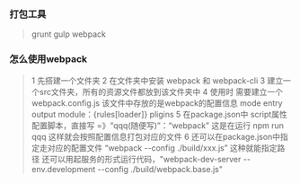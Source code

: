 ### 打包工具
>  grunt gulp webpack

### 怎么使用webpack
>  1 先搭建一个文件夹
>  2 在文件夹中安装 webpack 和 webpack-cli
>  3 建立一个src文件夹，所有的资源文件都放到该文件夹中
>  4 使用时  需要建立一个webpack.config.js
>		    该文件中存放的是webpack的配置信息 mode entry output module：{rules[loader]} pligins
>  5 在package.json中  script属性配置脚本，直接写 =》“qqq(随便写)”：“webpack”
> 			这是在运行  npm run qqq   这样就会按照配置信息打包对应的文件
>  6 还可以在package.json中指定走对应的配置文件  “webpack --config ./build/xxx.js” 这种就能指定路径 
> 	 还可以用起服务的形式运行代码，"webpack-dev-server --env.development --config ./build/webpack.base.js" 